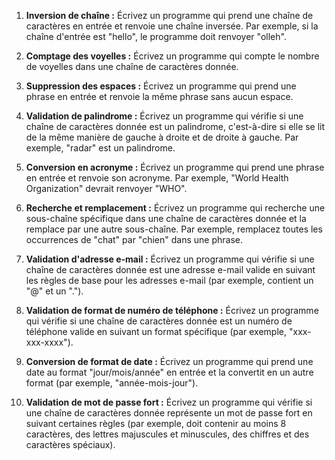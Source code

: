 
1. **Inversion de chaîne :**
   Écrivez un programme qui prend une chaîne de caractères en entrée et renvoie une chaîne inversée. Par exemple, si la chaîne d'entrée est "hello", le programme doit renvoyer "olleh".

2. **Comptage des voyelles :**
   Écrivez un programme qui compte le nombre de voyelles dans une chaîne de caractères donnée.

3. **Suppression des espaces :**
   Écrivez un programme qui prend une phrase en entrée et renvoie la même phrase sans aucun espace.

4. **Validation de palindrome :**
   Écrivez un programme qui vérifie si une chaîne de caractères donnée est un palindrome, c'est-à-dire si elle se lit de la même manière de gauche à droite et de droite à gauche. Par exemple, "radar" est un palindrome.

5. **Conversion en acronyme :**
   Écrivez un programme qui prend une phrase en entrée et renvoie son acronyme. Par exemple, "World Health Organization" devrait renvoyer "WHO".

6. **Recherche et remplacement :**
   Écrivez un programme qui recherche une sous-chaîne spécifique dans une chaîne de caractères donnée et la remplace par une autre sous-chaîne. Par exemple, remplacez toutes les occurrences de "chat" par "chien" dans une phrase.

7. **Validation d'adresse e-mail :**
   Écrivez un programme qui vérifie si une chaîne de caractères donnée est une adresse e-mail valide en suivant les règles de base pour les adresses e-mail (par exemple, contient un "@" et un ".").

8. **Validation de format de numéro de téléphone :**
   Écrivez un programme qui vérifie si une chaîne de caractères donnée est un numéro de téléphone valide en suivant un format spécifique (par exemple, "xxx-xxx-xxxx").

9. **Conversion de format de date :**
   Écrivez un programme qui prend une date au format "jour/mois/année" en entrée et la convertit en un autre format (par exemple, "année-mois-jour").

10. **Validation de mot de passe fort :**
    Écrivez un programme qui vérifie si une chaîne de caractères donnée représente un mot de passe fort en suivant certaines règles (par exemple, doit contenir au moins 8 caractères, des lettres majuscules et minuscules, des chiffres et des caractères spéciaux).

